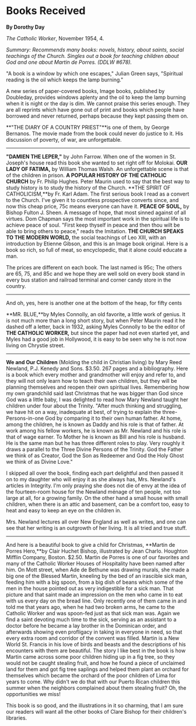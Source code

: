 Books Received
==============

**By Dorothy Day**

*The Catholic Worker*, November 1954, 4.

*Summary: Recommends many books: novels, history, about saints, social
teachings of the Church. Singles out a book for teaching children about
God and one about Martin de Porres. (DDLW \#678).*

"A book is a window by which one escapes," Julian Green says, "Spiritual
reading is the oil which keeps the lamp burning."

A new series of paper-covered books, Image books, published by
Doubleday, provides windows aplenty and the oil to keep the lamp burning
when it is night or the day is dim. We cannot praise this series enough.
They are all reprints which have gone out of print and books which
people have borrowed and never returned, perhaps because they kept
passing them on.

**"THE DIARY OF A COUNTRY PRIEST"**is one of them, by George Bernanos.
The movie made from the book could never do justice to it. His
discussion of poverty, of war, are unforgettable.

- - -

**"DAMIEN THE LEPER,"** by John Farrow. When one of the women in St.
Joseph's house read this book she wanted to set right off for Molokai.
**OUR LADY OF FATIMA,** by William Thomas Walsh. An unforgettable scene
is that of the children in prison. **A POPULAR HISTORY OF THE CATHOLIC
CHURCH** by Fr. Philip Hughes. Peter Maurin used to say that the best
way to study history is to study the history of the Church. **THE SPIRIT
OF CATHOLICISM,**by Fr. Karl Adam. The first serious book I read as a
convert to the Church. I've given it to countless prospective converts
since, and now this cheap price, 75c means everyone can have it. **PEACE
OF SOUL,** by Bishop Fulton J. Sheen. A message of hope, that most
sinned against of all virtues. Dom Chapman says the most important work
in the spiritual life is to achieve peace of soul. "First keep thyself
in peace and then thou wilt be able to bring others to peace," reads the
Imitation. **THE CHURCH SPEAKS TO THE MODERN WORLD,** the social
teachings of Leo XIII, with an introduction by Etienne Gibson, and this
is an Image book original. Here is a book so rich, so full of meat, so
encyclopedic, that it alone could educate a man.

The prices are different on each book. The last named is 95c; The others
are 65, 75, and 85c and we hope they are well sold on every book stand
in every bus station and railroad terminal and corner candy store in the
country.

- - -

And oh, yes, here is another one at the bottom of the heap, for fifty
cents

**MR. BLUE,**by Myles Connolly, an old favorite, a little work of
genius. It is not much more than a long short story, but when Peter
Maurin read it he dashed off a letter, back in 1932, asking Myles
Connolly to be the editor of **THE CATHOLIC WORKER,** but since the
paper had not even started yet, and Myles had a good job in Hollywood,
it is easy to be seen why he is not now living on Chrystie street.

- - -

**We and Our Children** (Molding the child in Christian living) by Mary
Reed Newland, P.J. Kenedy and Sons. \$3.50. 267 pages and a
bibliography. Here is a book which every mother and grandmother will
enjoy and refer to, and they will not only learn how to teach their own
children, but they will be planning themselves and reopen their own
spiritual lives. Remembering how my own grandchild said last Christmas
that he was bigger than God since God was a little baby, I was delighted
to read how Mary Newland taught her children under four about the
Trinity. "After much thinking and struggling, we have hit on a way,
inadequate at best, of trying to explain the three-Persons-in-one God by
comparing it to their own human father. At home, among the children, he
is known as Daddy and his role is that of father. At work among his
fellow workers, he is known as Mr. Newland and his role is that of wage
earner. To Mother he is known as Bill and his role is husband. He is the
same man but he has three different roles to play. Very roughly it draws
a parallel to the Three Divine Persons of the Trinity. God the Father we
think of as Creator, God the Son as Redeemer and God the Holy Ghost we
think of as Divine Love."

I skipped all over the book, finding each part delightful and then
passed it on to my daughter who will enjoy it as she always has, Mrs.
Newland's articles in Integrity. I'm only praying she does not die of
envy at the idea of the fourteen-room house for the Newland ménage of
ten people, not too large at all, for a growing family. On the other
hand a small house with small children, when there is an attic and
basement, can be a comfort too, easy to heat and easy to keep an eye on
the children in.

Mrs. Newland lectures all over New England as well as writes, and one
can see that her writing is an outgrowth of her living. It is all tried
and true stuff.

- - -

And here is a beautiful book to give a child for Christmas, **Martin de
Porres Hero,**by Clair Huchet Bishop, illustrated by Jean Charlo.
Houghton Mifflin Company, Boston. \$2.50. Martin de Porres is one of our
favorites and many of the Catholic Worker Houses of Hospitality have
been named after him. On Mott street, when Ade de Bethune was drawing
murals, she made a big one of the Blessed Martin, kneeling by the bed of
an irascible sick man, feeding him with a big spoon, from a big dish of
beans which some of the men in the house pointed out as very
indigestible for a sick man. That picture and that saint made an
impression on the men who came in to eat with us every day on the bread
line. Only recently one of them came in and told me that years ago, when
he had two broken arms, he came to the Catholic Worker and was spoon-fed
just as that sick man was. Again we find a saint devoting much time to
the sick, serving as an assistant to a doctor before he became a lay
brother in the Dominican order, and afterwards showing even profligacy
in taking in everyone in need, so that every extra room and corridor of
the convent was filled. Martin is a New World St. Francis in his love of
birds and beasts and the descriptions of his encounters with them are
beautiful. The story I like best in the book is how Martin came across
some poor children hiding up in a fig tree, so they would not be caught
stealing fruit, and how he found a piece of unclaimed land for them and
got fig tree saplings and helped them plant an orchard for themselves
which became the orchard of the poor children of Lima for years to come.
Why didn't we do that with our Puerto Rican children this summer when
the neighbors complained about them stealing fruit? Oh, the
opportunities we miss!

This book is so good, and the illustrations in it so charming, that I am
sure our readers will want all the other books of Clare Bishop for their
children's libraries.
